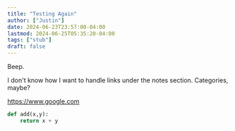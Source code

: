 ```yaml
---
title: "Testing Again"
author: ["Justin"]
date: 2024-06-23T23:57:00-04:00
lastmod: 2024-06-25T05:35:20-04:00
tags: ["stub"]
draft: false
---
```


Beep.

I don't know how I want to handle links under the notes section.
Categories, maybe?

<https://www.google.com>

```python
def add(x,y):
    return x + y
```
